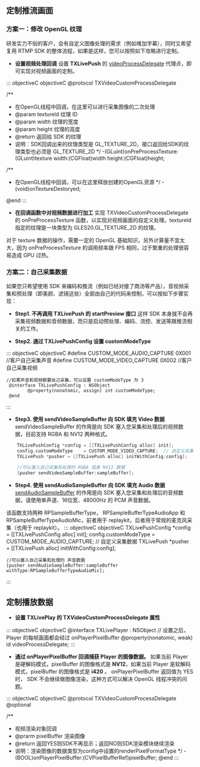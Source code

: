 ## 定制推流画面

### 方案一：修改 OpenGL 纹理
研发实力不俗的客户，会有自定义图像处理的需求（例如堆加字幕），同时又希望复用 RTMP SDK 的整体流程，如果是这样，您可以按照如下攻略进行定制。

- **设置视频处理回调**
设置 **TXLivePush** 的 [videoProcessDelegate](https://cloud.tencent.com/document/product/454/34755#videoprocessdelegate) 代理点，即可实现对视频画面的定制。
<dx-codeblock>
:::  objectiveC objectiveC
@protocol TXVideoCustomProcessDelegate <NSObject>

/**
 * 在OpenGL线程中回调，在这里可以进行采集图像的二次处理
 * @param textureId  纹理 ID
 * @param width      纹理的宽度
 * @param height     纹理的高度
 * @return           返回给 SDK 的纹理
 * 说明：SDK回调出来的纹理类型是 GL_TEXTURE_2D，接口返回给SDK的纹理类型也必须是 GL_TEXTURE_2D
 */
-(GLuint)onPreProcessTexture:(GLuint)texture width:(CGFloat)width height:(CGFloat)height;
 
/**
 * 在OpenGL线程中回调，可以在这里释放创建的OpenGL资源
 */
-(void)onTextureDestoryed;

@end
:::
</dx-codeblock>
- **在回调函数中对视频数据进行加工**
实现 TXVideoCustomProcessDelegate 的 onPreProcessTexture 函数，以实现对视频画面的自定义处理。textureId 指定的纹理是一块类型为 GLES20.GL_TEXTURE_2D 的纹理。

 对于 texture 数据的操作，需要一定的 OpenGL 基础知识，另外计算量不宜太大，因为 onPreProcessTexture 的调用频率跟 FPS 相同，过于繁重的处理很容易造成 GPU 过热。

### 方案二：自己采集数据
如果您只希望使用 SDK 来编码和推流（例如已经对接了商汤等产品），音视频采集和预处理（即美颜、滤镜这些）全部由自己的代码来控制，可以按如下步骤实现：

- **Step1. 不再调用 TXLivePush 的 startPreview 接口**
这样 SDK 本身就不会再采集视频数据和音频数据，而只是启动预处理、编码、流控、发送等跟推流相关的工作。

- **Step2. 通过 TXLivePushConfig 设置 customModeType**
<dx-codeblock>
:::  objectiveC objectiveC
     #define CUSTOM_MODE_AUDIO_CAPTURE          0X001   //客户自己采集声音
     #define CUSTOM_MODE_VIDEO_CAPTURE          0X002   //客户自己采集视频
		 
	//如果声音和视频都要自己采集，可以设置 customModeType 为 3
	 @interface TXLivePushConfig : NSObject
	        @property(nonatomic, assign) int customModeType;
	 @end
:::
</dx-codeblock>

- **Step3. 使用 sendVideoSampleBuffer 向 SDK 填充 Video 数据**
sendVideoSampleBuffer 的作用是向 SDK 塞入您采集和处理后的视频数据，目前支持 RGBA 和 NV12 两种格式。

```objectiveC
    TXLivePushConfig *config = [[TXLivePushConfig alloc] init];
    config.customModeType    = CUSTOM_MODE_VIDEO_CAPTURE;  // 自定义采集数据
    TXLivePush *pusher = [[TXLivePush alloc] initWithConfig:config];
    
	//可以塞入自己采集和处理的 RGBA 或者 NV12 数据
    [pusher sendVideoSampleBuffer:sampleBuffer];
```

- **Step4. 使用 sendAudioSampleBuffer 向 SDK 填充 Audio 数据**
[sendAudioSampleBuffer](https://cloud.tencent.com/document/product/454/34755#sendaudiosamplebuffer) 的作用是向 SDK 塞入您采集和处理后的音频数据，请使用单声道、16位宽、48000Hz 的 PCM 声音数据。

 该函数支持两种 RPSampleBufferType， RPSampleBufferTypeAudioApp 和 RPSampleBufferTypeAudioMic，前者用于 replaykit，后者用于常规的麦克风采集（也用于 replaykit）。
<dx-codeblock>
:::  objectiveC objectiveC
    TXLivePushConfig *config = [[TXLivePushConfig alloc] init];
    config.customModeType    = CUSTOM_MODE_AUDIO_CAPTURE;  // 自定义采集数据
    TXLivePush *pusher = [[TXLivePush alloc] initWithConfig:config];
    
	//可以塞入自己采集和处理的 声音数据
    [pusher sendAudioSampleBuffer:sampleBuffer withType:RPSampleBufferTypeAudioMic];
:::
</dx-codeblock>


## 定制播放数据

- **设置 TXLivePlay 的 TXVideoCustomProcessDelegate 属性**
<dx-codeblock>
:::  objectiveC objectiveC
  @interface TXLivePlayer : NSObject
  // 设置之后，Player 的每帧画面都会经过 onPlayerPixelBuffer 
  @property(nonatomic, weak) id <TXVideoCustomProcessDelegate> videoProcessDelegate;
:::
</dx-codeblock>

- **通过 onPlayerPixelBuffer 回调捕获 Player 的图像数据。**
如果当前 Player 是硬解码模式，pixelBuffer 的图像格式是 **NV12**，如果当前 Player 是软解码模式，pixelBuffer 的图像格式是 **i420** 。
onPlayerPixelBuffer 返回值为 YES 时， SDK 不会继续做图像渲染，这种方式可以解决 OpenGL 线程冲突的问题。
<dx-codeblock>
:::  objectiveC objectiveC
 @protocol TXVideoCustomProcessDelegate <NSObject>
 @optional

 /**
 * 视频渲染对象回调
 * @prarm pixelBuffer   渲染图像
 * @return              返回YES则SDK不再显示；返回NO则SDK渲染模块继续渲染
 *  说明：渲染图像的数据类型为config中设置的renderPixelFormatType
 */
-(BOOL)onPlayerPixelBuffer:(CVPixelBufferRef)pixelBuffer;
 @end
:::
</dx-codeblock>


